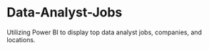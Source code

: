 # Data-Analyst-Jobs
Utilizing Power BI to display top data analyst jobs, companies, and locations. 
